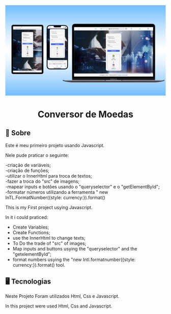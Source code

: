 <img src="./assets/mockup - currency values.jpg">
<div align="center"><h1>Conversor de Moedas</h1></div>

## 📝 Sobre

Este é meu primeiro projeto usando Javascript.

Nele pude praticar o seguinte:

-criação de variáveis;<br>
-criação de funções;<br>
-utilizar o InnerHtml para troca de textos;<br>
-fazer a troca do "src" de imagens;<br>
-mapear inputs e botões usando o "queryselector" e o "getElementById";<br>
-formatar números utilizando a ferramenta " new InTL.FormatNumber({style: currency:}).format() 


This is my First project usying Javascript.

In it i could praticed:

- Create Variables; <br>
- Create Functions;<br>
- use the InnerHtml to change texts;<br>
- To Do the trade of "src" of images;<br>
- Map inputs and buttons usying the "queryselector" and the "getelementById";<br>
- format numbers usying the "new Intl.formatnumber({style: currency:}).format() tool.

## 🖥 Tecnologias
Neste Projeto Foram utilizados Html, Css e Javascript.


In this project were used Html, Css and Javascript.
